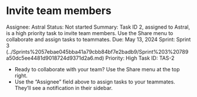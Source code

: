 # Invite team members

Assignee: Astral
Status: Not started
Summary: Task ID 2, assigned to Astral, is a high priority task to invite team members. Use the Share menu to collaborate and assign tasks to teammates.
Due: May 13, 2024
Sprint: Sprint 3 (../Sprints%2057ebae045bba41a79cbb84bf7e2badb9/Sprint%203%20789a50dc5ee4481d9018724d9371d2a6.md)
Priority: High
Task ID: TAS-2

- Ready to collaborate with your team? Use the Share menu at the top right.
- Use the “Assignee” field above to assign tasks to your teammates. They’ll see a notification in their sidebar.